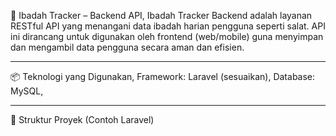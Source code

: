 🕌 Ibadah Tracker – Backend API,
Ibadah Tracker Backend adalah layanan RESTful API yang menangani data ibadah harian pengguna seperti salat. API ini dirancang untuk digunakan oleh frontend (web/mobile) guna menyimpan dan mengambil data pengguna secara aman dan efisien.

---

📦 Teknologi yang Digunakan,
Framework: Laravel (sesuaikan),
Database: MySQL,

---

📁 Struktur Proyek (Contoh Laravel)
